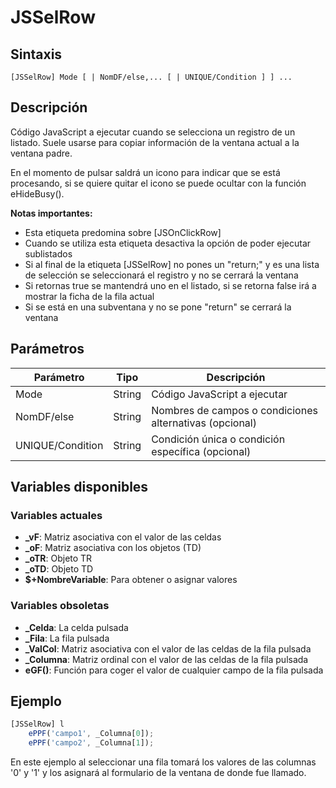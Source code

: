 # JSSelRow

## Sintaxis
```
[JSSelRow] Mode [ | NomDF/else,... [ | UNIQUE/Condition ] ] ...
```

## Descripción
Código JavaScript a ejecutar cuando se selecciona un registro de un listado. Suele usarse para copiar información de la ventana actual a la ventana padre.

En el momento de pulsar saldrá un icono para indicar que se está procesando, si se quiere quitar el icono se puede ocultar con la función eHideBusy().

**Notas importantes:**
- Esta etiqueta predomina sobre [JSOnClickRow]
- Cuando se utiliza esta etiqueta desactiva la opción de poder ejecutar sublistados
- Si al final de la etiqueta [JSSelRow] no pones un "return;" y es una lista de selección se seleccionará el registro y no se cerrará la ventana
- Si retornas true se mantendrá uno en el listado, si se retorna false irá a mostrar la ficha de la fila actual
- Si se está en una subventana y no se pone "return" se cerrará la ventana

## Parámetros

| Parámetro | Tipo | Descripción |
|-----------|------|-------------|
| Mode | String | Código JavaScript a ejecutar |
| NomDF/else | String | Nombres de campos o condiciones alternativas (opcional) |
| UNIQUE/Condition | String | Condición única o condición específica (opcional) |

## Variables disponibles

### Variables actuales
- **_vF**: Matriz asociativa con el valor de las celdas
- **_oF**: Matriz asociativa con los objetos (TD)
- **_oTR**: Objeto TR
- **_oTD**: Objeto TD
- **$+NombreVariable**: Para obtener o asignar valores

### Variables obsoletas
- **_Celda**: La celda pulsada
- **_Fila**: La fila pulsada
- **_ValCol**: Matriz asociativa con el valor de las celdas de la fila pulsada
- **_Columna**: Matriz ordinal con el valor de las celdas de la fila pulsada
- **eGF()**: Función para coger el valor de cualquier campo de la fila pulsada

## Ejemplo
```javascript
[JSSelRow] l
    ePPF('campo1', _Columna[0]);
    ePPF('campo2', _Columna[1]);
```

En este ejemplo al seleccionar una fila tomará los valores de las columnas '0' y '1' y los asignará al formulario de la ventana de donde fue llamado.